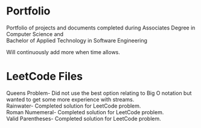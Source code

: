 # Portfolio
Portfolio of projects and documents completed during Associates Degree in Computer Science and <br/>
Bachelor of Applied Technology in Software Engineering

Will continuously add more when time allows. 

# LeetCode Files
Queens Problem- Did not use the best option relating to Big O notation but wanted to get some more experience with streams. <br/>
Rainwater- Completed solution for LeetCode problem.<br/>
Roman Numemeral- Completed solution for LeetCode problem.<br/>
Valid Parentheses- Completed solution for LeetCode problem.<br/>
